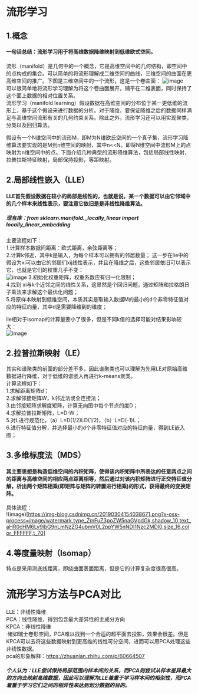 # 流形学习  
## 1.概念  
#### 一句话总结：流形学习用于将高维数据降维映射到低维欧式空间。  
  
 流形（manifold）是几何中的一个概念，它是高维空间中的几何结构，即空间中的点构成的集合。可以简单的将流形理解成二维空间的曲线，三维空间的曲面在更高维空间的推广。下图是三维空间中的一个流形，这是一个卷曲面：
![image](https://pic3.zhimg.com/80/v2-7dcc5b2aa752a5af8f508202c6862f52_720w.webp)  
可以很简单地将流形学习理解为将这个卷曲面展开，铺平在二维表面，同时保持了这个面上数据的相对位置关系。  
流形学习（manifold learning）假设数据在高维空间的分布位于某一更低维的流形上，基于这个假设来进行数据的分析。对于降维，要保证降维之后的数据同样满足与高维空间流形有关的几何约束关系。除此之外，流形学习还可以用实现聚类，分类以及回归算法。  
  
假设有一个N维空间中的流形M，即M为N维欧氏空间的一个真子集，流形学习降维算法要实现的是M到n维空间的映射，其中n<<N。即将N维空间中流形M上的点映射为n维空间中的点。下面介绍几种典型的流形降维算法，包括局部线性映射，拉普拉斯特征映射，局部保持投影，等距映射。  

## 2.局部线性嵌入（LLE）  
#### LLE首先假设数据在较小的局部是线性的，也就是说，某一个数据可以由它邻域中的几个样本来线性表示，要注意它依旧是是非线性降维算法。  
##### 现有库：from sklearn.manifold._locally_linear import locally_linear_embedding  

主要流程如下：  
1.计算样本数据间距离：欧式距离，余弦距离等；  
2.计算k邻近，其中k是输入，为每个样本可以拥有的邻居数量； 
这一步在lle中的假设为xi可以由它的邻居们xij线性表示，并且在降维之后，这些邻居依旧可以表示它，也就是它们的权重几乎不变：  
![image](https://img-blog.csdnimg.cn/20201106160725390.png?x-oss-process=image/watermark,type_ZmFuZ3poZW5naGVpdGk,shadow_10,text_aHR0cHM6Ly9ibG9nLmNzZG4ubmV0L3FxXzQyOTAyOTk3,size_16,color_FFFFFF,t_70#pic_center)
3.初始化权重矩阵，权重系数应有归一化限制；  
4.找到 xi与k个近邻之间的线性关系，这显然是个回归问题，通过矩阵和拉格朗日子乘法来求解这个最优化问题；    
5.将原样本映射到低维空间，本质其实是取输入数据M的最小的d个非零特征值对应的特征向量，其中d是需要降维到的维度；  
  
lle相对于isomap的计算量要小了很多，但是不同k值的选择可能对结果影响较大：  
![image](https://pic4.zhimg.com/80/v2-e4a28aec12e3fe274e735682c225ec6f_720w.webp)
  
## 2.拉普拉斯映射（LE）  
其实和谱聚类的前面的部分差不多，因此谱聚类也可以理解为先用LE对原始高维数据进行降维，对于低维的谱嵌入再进行k-means聚类。  
计算流程如下：  
1.求解距离矩阵d；  
2.求解邻接矩阵W，k邻近法或全连接法；  
3.由邻接矩阵求解度矩阵，计算无向图中每个节点的度D；  
4.求解拉普拉斯矩阵，L=D-W；  
5.对L进行规范化，（a）L=D(1/2)LD(1/2)，（b）L=D(-1)L；  
6.进行特征值分解，并选择最小的d个非零特征值对应的特征向量，得到LE嵌入图；  

## 3.多维标度法（MDS）  
#### 其主要思想是构造低维空间的内积矩阵，使得该内积矩阵中所表达的任意两点之间的距离与高维空间的相应两点距离相等，然后通过对该内积矩阵进行正交特征值分解，析出两个矩阵相乘(即矩阵与矩阵的转置进行相乘)的形式，获得最终的变换矩阵。  
具体流程：  
!(image)[https://img-blog.csdnimg.cn/20190304154038671.png?x-oss-process=image/watermark,type_ZmFuZ3poZW5naGVpdGk,shadow_10,text_aHR0cHM6Ly9ibG9nLmNzZG4ubmV0L2ppYW5nNDI1Nzc2MDI0,size_16,color_FFFFFF,t_70]  
  
## 4.等度量映射（Isomap）  
特点是采用测底线距离，即绕曲面表面距离，但是它的计算复杂度很高很高。

# 流形学习方法与PCA对比  
LLE：非线性降维  
PCA：线性降维，得到包含最大差异性的主成分方向  
KPCA：非线性降维  
·诸如瑞士卷形空间，PCA难以找到一个合适的超平面去投影，效果会很差。但是KPCA可以去将这些数据映射到更高维的线性可分空间，进而可以用PCA处理这些非线性数据。  
pca的形象解释：https://zhuanlan.zhihu.com/p/60664507  
##### 个人认为：LLE尝试保持局部范围内样本间的关系，而PCA则尝试从样本差异最大的方向去映射高维数据，因此可以理解为LLE着重于学习样本间的相似性，而PCA着重于学习它们之间的相异性来达到划分数据的目的。

